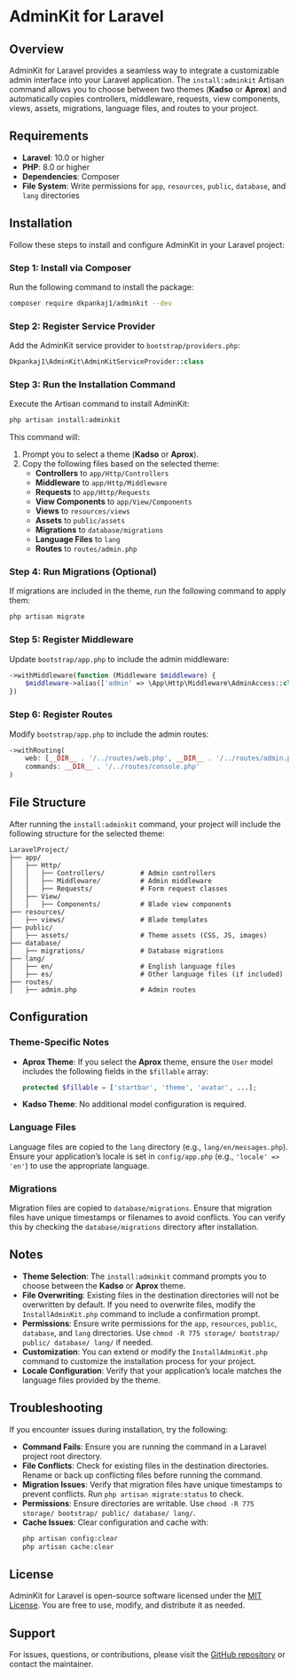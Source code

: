 # AdminKit for Laravel

## Overview

AdminKit for Laravel provides a seamless way to integrate a customizable admin interface into your Laravel application. The `install:adminkit` Artisan command allows you to choose between two themes (**Kadso** or **Aprox**) and automatically copies controllers, middleware, requests, view components, views, assets, migrations, language files, and routes to your project.

## Requirements

- **Laravel**: 10.0 or higher
- **PHP**: 8.0 or higher
- **Dependencies**: Composer
- **File System**: Write permissions for `app`, `resources`, `public`, `database`, and `lang` directories

## Installation

Follow these steps to install and configure AdminKit in your Laravel project:

### Step 1: Install via Composer

Run the following command to install the package:

```bash
composer require dkpankaj1/adminkit --dev
```

### Step 2: Register Service Provider

Add the AdminKit service provider to `bootstrap/providers.php`:

```php
Dkpankaj1\AdminKit\AdminKitServiceProvider::class
```

### Step 3: Run the Installation Command

Execute the Artisan command to install AdminKit:

```bash
php artisan install:adminkit
```

This command will:
1. Prompt you to select a theme (**Kadso** or **Aprox**).
2. Copy the following files based on the selected theme:
   - **Controllers** to `app/Http/Controllers`
   - **Middleware** to `app/Http/Middleware`
   - **Requests** to `app/Http/Requests`
   - **View Components** to `app/View/Components`
   - **Views** to `resources/views`
   - **Assets** to `public/assets`
   - **Migrations** to `database/migrations`
   - **Language Files** to `lang`
   - **Routes** to `routes/admin.php`

### Step 4: Run Migrations (Optional)

If migrations are included in the theme, run the following command to apply them:

```bash
php artisan migrate
```

### Step 5: Register Middleware

Update `bootstrap/app.php` to include the admin middleware:

```php
->withMiddleware(function (Middleware $middleware) {
    $middleware->alias(['admin' => \App\Http\Middleware\AdminAccess::class]);
})
```

### Step 6: Register Routes

Modify `bootstrap/app.php` to include the admin routes:

```php
->withRouting(
    web: [__DIR__ . '/../routes/web.php', __DIR__ . '/../routes/admin.php'],
    commands: __DIR__ . '/../routes/console.php'
)
```

## File Structure

After running the `install:adminkit` command, your project will include the following structure for the selected theme:

```
LaravelProject/
├── app/
│   ├── Http/
│   │   ├── Controllers/         # Admin controllers
│   │   ├── Middleware/          # Admin middleware
│   │   ├── Requests/            # Form request classes
│   ├── View/
│   │   ├── Components/          # Blade view components
├── resources/
│   ├── views/                   # Blade templates
├── public/
│   ├── assets/                  # Theme assets (CSS, JS, images)
├── database/
│   ├── migrations/              # Database migrations
├── lang/
│   ├── en/                      # English language files
│   ├── es/                      # Other language files (if included)
├── routes/
│   ├── admin.php                # Admin routes
```

## Configuration

### Theme-Specific Notes
- **Aprox Theme**: If you select the **Aprox** theme, ensure the `User` model includes the following fields in the `$fillable` array:
  ```php
  protected $fillable = ['startbar', 'theme', 'avatar', ...];
  ```
- **Kadso Theme**: No additional model configuration is required.

### Language Files
Language files are copied to the `lang` directory (e.g., `lang/en/messages.php`). Ensure your application’s locale is set in `config/app.php` (e.g., `'locale' => 'en'`) to use the appropriate language.

### Migrations
Migration files are copied to `database/migrations`. Ensure that migration files have unique timestamps or filenames to avoid conflicts. You can verify this by checking the `database/migrations` directory after installation.

## Notes
- **Theme Selection**: The `install:adminkit` command prompts you to choose between the **Kadso** or **Aprox** theme.
- **File Overwriting**: Existing files in the destination directories will not be overwritten by default. If you need to overwrite files, modify the `InstallAdminKit.php` command to include a confirmation prompt.
- **Permissions**: Ensure write permissions for the `app`, `resources`, `public`, `database`, and `lang` directories. Use `chmod -R 775 storage/ bootstrap/ public/ database/ lang/` if needed.
- **Customization**: You can extend or modify the `InstallAdminKit.php` command to customize the installation process for your project.
- **Locale Configuration**: Verify that your application’s locale matches the language files provided by the theme.

## Troubleshooting

If you encounter issues during installation, try the following:
- **Command Fails**: Ensure you are running the command in a Laravel project root directory.
- **File Conflicts**: Check for existing files in the destination directories. Rename or back up conflicting files before running the command.
- **Migration Issues**: Verify that migration files have unique timestamps to prevent conflicts. Run `php artisan migrate:status` to check.
- **Permissions**: Ensure directories are writable. Use `chmod -R 775 storage/ bootstrap/ public/ database/ lang/`.
- **Cache Issues**: Clear configuration and cache with:
  ```bash
  php artisan config:clear
  php artisan cache:clear
  ```

## License

AdminKit for Laravel is open-source software licensed under the [MIT License](https://opensource.org/licenses/MIT). You are free to use, modify, and distribute it as needed.

## Support

For issues, questions, or contributions, please visit the [GitHub repository](https://github.com/dkpankaj1/adminkit) or contact the maintainer.